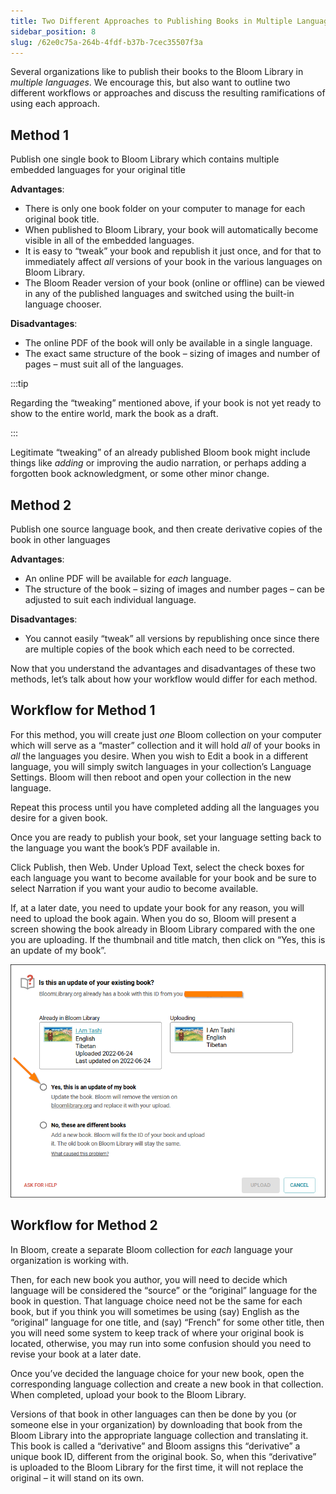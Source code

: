 ```yaml
---
title: Two Different Approaches to Publishing Books in Multiple Languages
sidebar_position: 8
slug: /62e0c75a-264b-4fdf-b37b-7cec35507f3a
---
```




Several organizations like to publish their books to the Bloom Library in _multiple languages_. We encourage this, but also want to outline two different workflows or approaches and discuss the resulting ramifications of using each approach.


## Method 1


Publish one single book to Bloom Library which contains multiple embedded languages for your original title


**Advantages**:

- There is only one book folder on your computer to manage for each original book title.
- When published to Bloom Library, your book will automatically become visible in all of the embedded languages.
- It is easy to “tweak” your book and republish it just once, and for that to immediately affect _all_ versions of your book in the various languages on Bloom Library.
- The Bloom Reader version of your book (online or offline) can be viewed in any of the published languages and switched using the built-in language chooser.

**Disadvantages**:

- The online PDF of the book will only be available in a single language.
- The exact same structure of the book – sizing of images and number of pages – must suit all of the languages.

:::tip

Regarding the “tweaking” mentioned above, if your book is not yet ready to show to the entire world, mark the book as a draft.

:::




Legitimate “tweaking” of an already published Bloom book might include things like _adding_ or improving the audio narration, or perhaps adding a forgotten book acknowledgment, or some other minor change.


## Method 2


Publish one source language book, and then create derivative copies of the book in other languages


**Advantages**:

- An online PDF will be available for _each_ language.
- The structure of the book – sizing of images and number pages – can be adjusted to suit each individual language.

**Disadvantages**:

- You cannot easily “tweak” all versions by republishing once since there are multiple copies of the book which each need to be corrected.

Now that you understand the advantages and disadvantages of these two methods, let’s talk about how your workflow would differ for each method.


## Workflow for Method 1


For this method, you will create just _one_ Bloom collection on your computer which will serve as a “master” collection and it will hold _all_ of your books in _all_ the languages you desire. When you wish to Edit a book in a different language, you will simply switch languages in your collection’s Language Settings. Bloom will then reboot and open your collection in the new language.


Repeat this process until you have completed adding all the languages you desire for a given book.


Once you are ready to publish your book, set your language setting back to the language you want the book’s PDF available in.


Click Publish, then Web. Under Upload Text, select the check boxes for each language you want to become available for your book and be sure to select Narration if you want your audio to become available.


If, at a later date, you need to update your book for any reason, you will need to upload the book again. When you do so, Bloom will present a screen showing the book already in Bloom Library compared with the one you are uploading. If the thumbnail and title match, then click on “Yes, this is an update of my book”.


![](./841887422.png)


## Workflow for Method 2


In Bloom, create a separate Bloom collection for _each_ language your organization is working with.


Then, for each new book you author, you will need to decide which language will be considered the “source” or the “original” language for the book in question. That language choice need not be the same for each book, but if you think you will sometimes be using (say) English as the “original” language for one title, and (say) “French” for some other title, then you will need some system to keep track of where your original book is located, otherwise, you may run into some confusion should you need to revise your book at a later date.


Once you’ve decided the language choice for your new book, open the corresponding language collection and create a new book in that collection. When completed, upload your book to the Bloom Library.


Versions of that book in other languages can then be done by you (or someone else in your organization) by downloading that book from the Bloom Library into the appropriate language collection and translating it. This book is called a “derivative” and Bloom assigns this “derivative” a unique book ID, different from the original book. So, when this “derivative” is uploaded to the Bloom Library for the first time, it will not replace the original – it will stand on its own.

